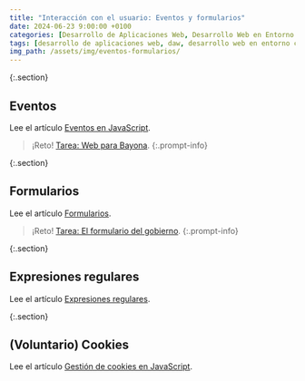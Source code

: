 ```yaml
---
title: "Interacción con el usuario: Eventos y formularios"
date: 2024-06-23 9:00:00 +0100
categories: [Desarrollo de Aplicaciones Web, Desarrollo Web en Entorno Cliente]
tags: [desarrollo de aplicaciones web, daw, desarrollo web en entorno cliente, dwec, teoria, eventos, fomrularios, cookies, expresiones regulares, regex, javascript]
img_path: /assets/img/eventos-formularios/
---
```


{:.section}
## Eventos

Lee el artículo [Eventos en JavaScript](/posts/eventos-javascript).

> ¡Reto! [Tarea: Web para Bayona](/posts/tarea-eventos).
{:.prompt-info}

{:.section}
## Formularios

Lee el artículo [Formularios](/posts/formularios-html).

> ¡Reto! [Tarea: El formulario del gobierno](/posts/tarea-formularios).
{:.prompt-info}

{:.section}
## Expresiones regulares

Lee el artículo [Expresiones regulares](/posts/expresiones-regulares).

{:.section}
## (Voluntario) Cookies

Lee el artículo [Gestión de cookies en JavaScript](/posts/cookies).
